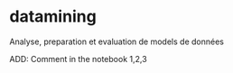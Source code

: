 # datamining
Analyse, preparation et evaluation de models de données

ADD: Comment in the notebook 1,2,3


